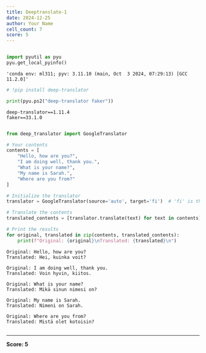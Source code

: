 ```yaml
---
title: Deeptranslate-1
date: 2024-12-25
author: Your Name
cell_count: 7
score: 5
---
```


```python

```


```python
import pyutil as pyu
pyu.get_local_pyinfo()
```




    'conda env: ml311; pyv: 3.11.10 (main, Oct  3 2024, 07:29:13) [GCC 11.2.0]'




```python
# !pip install deep-translator
```


```python
print(pyu.ps2("deep-translator faker"))
```

    deep-translator==1.11.4
    faker==33.1.0
    



```python

```


```python
from deep_translator import GoogleTranslator

# Your contents
contents = [
    "Hello, how are you?",
    "I am doing well, thank you.",
    "What is your name?",
    "My name is Sarah.",
    "Where are you from?"
]

# Initialize the translator
translator = GoogleTranslator(source='auto', target='fi')  # 'fi' is the language code for Finnish

# Translate the contents
translated_contents = [translator.translate(text) for text in contents]

# Print the results
for original, translated in zip(contents, translated_contents):
    print(f"Original: {original}\nTranslated: {translated}\n")
```

    Original: Hello, how are you?
    Translated: Hei, kuinka voit?
    
    Original: I am doing well, thank you.
    Translated: Voin hyvin, kiitos.
    
    Original: What is your name?
    Translated: Mikä sinun nimesi on?
    
    Original: My name is Sarah.
    Translated: Nimeni on Sarah.
    
    Original: Where are you from?
    Translated: Mistä olet kotoisin?
    



```python

```


---
**Score: 5**